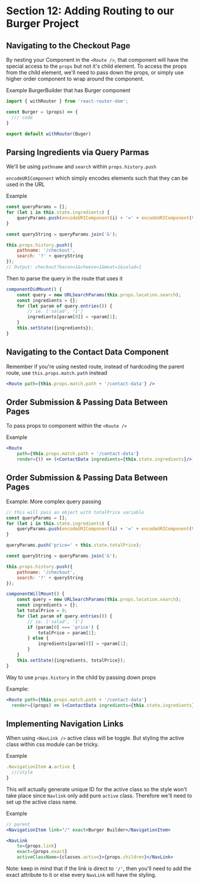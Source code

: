 # Section 12: Adding Routing to our Burger Project

## Navigating to the Checkout Page

By nesting your Component in the `<Route />`, that component will have the special access to the `props` but not it's child element. To access the props from the child element, we'll need to pass down the props, or simply use higher order component to wrap around the component.

Example BurgerBuilder that has Burger component
```jsx
import { withRouter } from 'react-router-dom';

const Burger = (props) => {
  /// code
}

export default withRouter(Buger)
```

## Parsing Ingredients via Query Parmas

We'll be using `pathname` and `search` within `props.history.push`

`encodeURIComponent` which simply encodes elements such that they can be used in the URL

Example
```jsx
const queryParams = [];
for (let i in this.state.ingredients) {
    queryParams.push(encodeURIComponent(i) + '=' + encodeURIComponent(this.state.ingredients[i]));
}

const queryString = queryParams.join('&');

this.props.history.push({
    pathname: '/checkout',
    search: '?' + queryString
});
// Output: checkout?bacon=1&cheese=1&meat=1&salad=1
```

Then to parse the query in the route that uses it

```jsx
componentDidMount() {
    const query = new URLSearchParams(this.props.location.search);
    const ingredients = {};
    for (let param of query.entries()) {
        // ie. ['salad', '1']
        ingredients[param[0]] = +param[1];
    }
    this.setState({ingredients});
}
```

## Navigating to the Contact Data Component

Remember if you're using nested route, instead of hardcoding the parent route, use `this.props.match.path` instead

```jsx
<Route path={this.props.match.path + '/contact-data'} />
```

## Order Submission & Passing Data Between Pages

To pass props to component within the `<Route />`

Example
```jsx
<Route 
    path={this.props.match.path + '/contact-data'} 
    render={() => (<ContactData ingredients={this.state.ingredients}/>)}/>
```

## Order Submission & Passing Data Between Pages

Example: More complex query passing
```jsx
// this will pass an object with totalPrice variable
const queryParams = [];
for (let i in this.state.ingredients) {
    queryParams.push(encodeURIComponent(i) + '=' + encodeURIComponent(this.state.ingredients[i]));
}

queryParams.push('price=' + this.state.totalPrice);

const queryString = queryParams.join('&');

this.props.history.push({
    pathname: '/checkout',
    search: '?' + queryString
});
```

```jsx
componentWillMount() {
    const query = new URLSearchParams(this.props.location.search);
    const ingredients = {};
    let totalPrice = 0;
    for (let param of query.entries()) {
        // ie. ['salad', '1']
        if (param[0] === 'price') {
            totalPrice = param[1];
        } else {
            ingredients[param[0]] = +param[1];
        }
    }
    this.setState({ingredients, totalPrice});
}
```

Way to use `props.history` in the child by passing down props

Example:
```jsx
<Route path={this.props.match.path + '/contact-data'} 
  render={(props) => (<ContactData ingredients={this.state.ingredients} this.state.totalPrice} {...props} />)}/>
```

## Implementing Navigation Links

When using `<NavLink />` active class will be toggle. But styling the active class within css module can be tricky.

Example
```jsx
.NavigationItem a.active {
  ///style
}
```

This will actually generate unique ID for the active class so the style won't take place since `Navlink` only add pure `active` class. Therefore we'll need to set up the active class name.

Example
```jsx
// parent
<NavigationItem link="/" exact>Burger Builder</NavigationItem>

<NavLink 
    to={props.link}
    exact={props.exact}
    activeClassName={classes.active}>{props.children}</NavLink>
```

Note: keep in mind that if the link is direct to `'/'`, then you'll need to add the exact attribute to it or else every `NavLink` will have the styling.